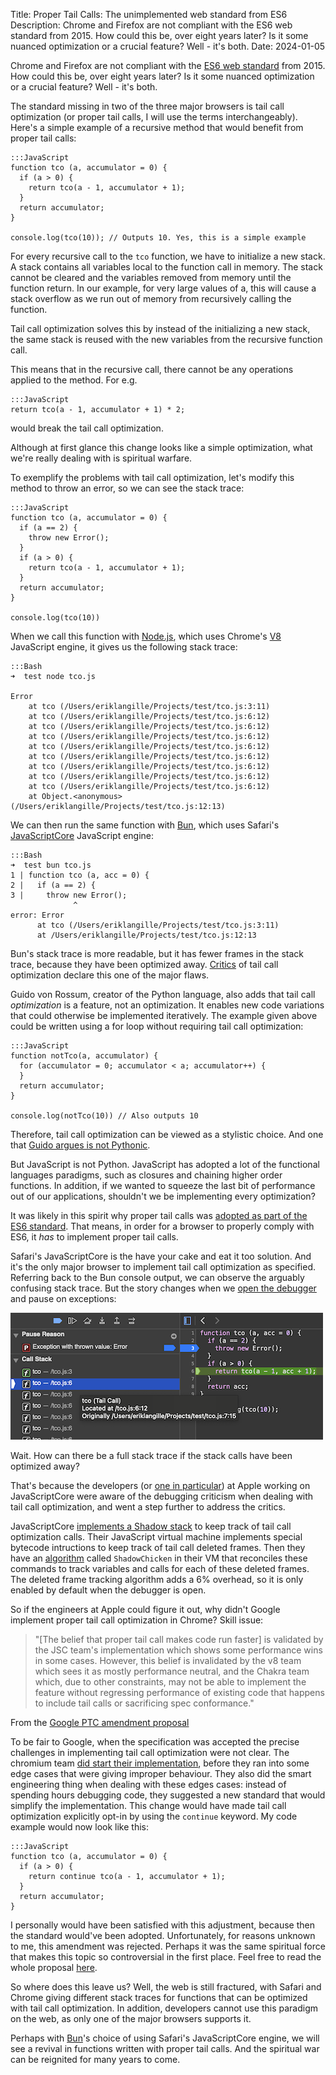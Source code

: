 Title: Proper Tail Calls: The unimplemented web standard from ES6
Description: Chrome and Firefox are not compliant with the ES6 web standard from 2015. How could this be, over eight years later? Is it some nuanced optimization or a crucial feature? Well - it's both.
Date: 2024-01-05

Chrome and Firefox are not compliant with the [ES6 web standard](https://262.ecma-international.org/6.0/) from 2015. How could this be, over eight years later? Is it some nuanced optimization or a crucial feature? Well - it's both.

The standard missing in two of the three major browsers is tail call optimization (or proper tail calls, I will use the terms interchangeably). Here's a simple example of a recursive method that would benefit from proper tail calls: 

    :::JavaScript
    function tco (a, accumulator = 0) {
      if (a > 0) {
        return tco(a - 1, accumulator + 1);
      }
      return accumulator;
    }

    console.log(tco(10)); // Outputs 10. Yes, this is a simple example

For every recursive call to the `tco` function, we have to initialize a new stack. A stack contains all variables local to the function call in memory. The stack cannot be cleared and the variables removed from memory until the function return. In our example, for very large values of a, this will cause a stack overflow as we run out of memory from recursively calling the function.

Tail call optimization solves this by instead of the initializing a new stack, the same stack is reused with the new variables from the recursive function call.

This means that in the recursive call, there cannot be any operations applied to the method. For e.g.

    :::JavaScript
    return tco(a - 1, accumulator + 1) * 2;

would break the tail call optimization.

Although at first glance this change looks like a simple optimization, what we're really dealing with is spiritual warfare.

To exemplify the problems with tail call optimization, let's modify this method to throw an error, so we can see the stack trace:

    :::JavaScript
    function tco (a, accumulator = 0) {
      if (a == 2) {
        throw new Error();
      }
      if (a > 0) {
        return tco(a - 1, accumulator + 1);
      }
      return accumulator;
    }

    console.log(tco(10))

When we call this function with [Node.js](https://nodejs.org/en), which uses Chrome's [V8](https://v8.dev/) JavaScript engine, it gives us the following stack trace:

    :::Bash
    ➜  test node tco.js

    Error
        at tco (/Users/eriklangille/Projects/test/tco.js:3:11)
        at tco (/Users/eriklangille/Projects/test/tco.js:6:12)
        at tco (/Users/eriklangille/Projects/test/tco.js:6:12)
        at tco (/Users/eriklangille/Projects/test/tco.js:6:12)
        at tco (/Users/eriklangille/Projects/test/tco.js:6:12)
        at tco (/Users/eriklangille/Projects/test/tco.js:6:12)
        at tco (/Users/eriklangille/Projects/test/tco.js:6:12)
        at tco (/Users/eriklangille/Projects/test/tco.js:6:12)
        at tco (/Users/eriklangille/Projects/test/tco.js:6:12)
        at Object.<anonymous> (/Users/eriklangille/Projects/test/tco.js:12:13)

We can then run the same function with [Bun](https://bun.sh), which uses Safari's [JavaScriptCore](https://docs.webkit.org/Deep%20Dive/JSC/JavaScriptCore.html) JavaScript engine:

    :::Bash
    ➜  test bun tco.js
    1 | function tco (a, acc = 0) {
    2 |   if (a == 2) {
    3 |     throw new Error();
                  ^
    error: Error
          at tco (/Users/eriklangille/Projects/test/tco.js:3:11)
          at /Users/eriklangille/Projects/test/tco.js:12:13

Bun's stack trace is more readable, but it has fewer frames in the stack trace, because they have been optimized away. [Critics](https://neopythonic.blogspot.com/2009/04/tail-recursion-elimination.html) of tail call optimization declare this one of the major flaws.

Guido von Rossum, creator of the Python language, also adds that tail call *optimization* is a feature, not an optimization. It enables new code variations that could otherwise be implemented iteratively. The example given above could be written using a for loop without requiring tail call optimization:

    :::JavaScript
    function notTco(a, accumulator) {
      for (accumulator = 0; accumulator < a; accumulator++) {
      }
      return accumulator;
    }

    console.log(notTco(10)) // Also outputs 10

Therefore, tail call optimization can be viewed as a stylistic choice. And one that [Guido argues is not Pythonic](http://neopythonic.blogspot.com/2009/04/final-words-on-tail-calls.html).

But JavaScript is not Python. JavaScript has adopted a lot of the functional languages paradigms, such as closures and chaining higher order functions. In addition, if we wanted to squeeze the last bit of performance out of our applications, shouldn't we be implementing every optimization?

It was likely in this spirit why proper tail calls was [adopted as part of the ES6 standard](https://262.ecma-international.org/6.0/#sec-tail-position-calls). That means, in order for a browser to properly comply with ES6, it *has* to implement proper tail calls.

Safari's JavaScriptCore is the have your cake and eat it too solution. And it's the only major browser to implement tail call optimization as specified. Referring back to the Bun console output, we can observe the arguably confusing stack trace. But the story changes when we [open the debugger](https://bun.sh/docs/runtime/debugger#inspect-brk) and pause on exceptions:

![Safari Webkit Inspector Tail Call Stack](../assets/tco_debugger.png)

Wait. How can there be a full stack trace if the stack calls have been optimized away?

That's because the developers (or [one in particular](https://bugs.webkit.org/show_bug.cgi?id=155598)) at Apple working on JavaScriptCore were aware of the debugging criticism when dealing with tail call optimization, and went a step further to address the critics.

JavaScriptCore [implements a Shadow stack](https://github.com/WebKit/WebKit/commit/da35b6e20587e0a94a8ac795e69bd5491b4b1af4) to keep track of tail call optimization calls. Their JavaScript virtual machine implements special bytecode intructions to keep track of tail call deleted frames. Then they have an [algorithm](https://webkit.org/blog/6240/ecmascript-6-proper-tail-calls-in-webkit/) called `ShadowChicken` in their VM that reconciles these commands to track variables and calls for each of these deleted frames. The deleted frame tracking algorithm adds a 6% overhead, so it is only enabled by default when the debugger is open.

So if the engineers at Apple could figure it out, why didn't Google implement proper tail call optimization in Chrome? Skill issue:

> "[The belief that proper tail call makes code run faster] is validated by the JSC team's implementation which shows some performance wins in some cases. However, this belief is invalidated by the v8 team which sees it as mostly performance neutral, and the Chakra team which, due to other constraints, may not be able to implement the feature without regressing performance of existing code that happens to include tail calls or sacrificing spec conformance."

From the [Google PTC amendment proposal](https://github.com/tc39/proposal-ptc-syntax)

To be fair to Google, when the specification was accepted the precise challenges in implementing tail call optimization were not clear. The chromium team [did start their implementation](https://bugs.chromium.org/p/v8/issues/detail?id=4698), before they ran into some edge cases that were giving improper behaviour. They also did the smart engineering thing when dealing with these edges cases: instead of spending hours debugging code, they suggested a new standard that would simplify the implementation. This change would have made tail call optimization explicitly opt-in by using the `continue` keyword. My code example would now look like this:

    :::JavaScript
    function tco (a, accumulator = 0) {
      if (a > 0) {
        return continue tco(a - 1, accumulator + 1);
      }
      return accumulator;
    }

I personally would have been satisfied with this adjustment, because then the standard would've been adopted. Unfortunately, for reasons unknown to me, this amendment was rejected. Perhaps it was the same spiritual force that makes this topic so controversial in the first place. Feel free to read the whole proposal [here](https://github.com/tc39/proposal-ptc-syntax).

So where does this leave us? Well, the web is still fractured, with Safari and Chrome giving different stack traces for functions that can be optimized with tail call optimization. In addition, developers cannot use this paradigm on the web, as only one of the major browsers supports it. 

Perhaps with [Bun](https://bun.sh)'s choice of using Safari's JavaScriptCore engine, we will see a revival in functions written with proper tail calls. And the spiritual war can be reignited for many years to come.
